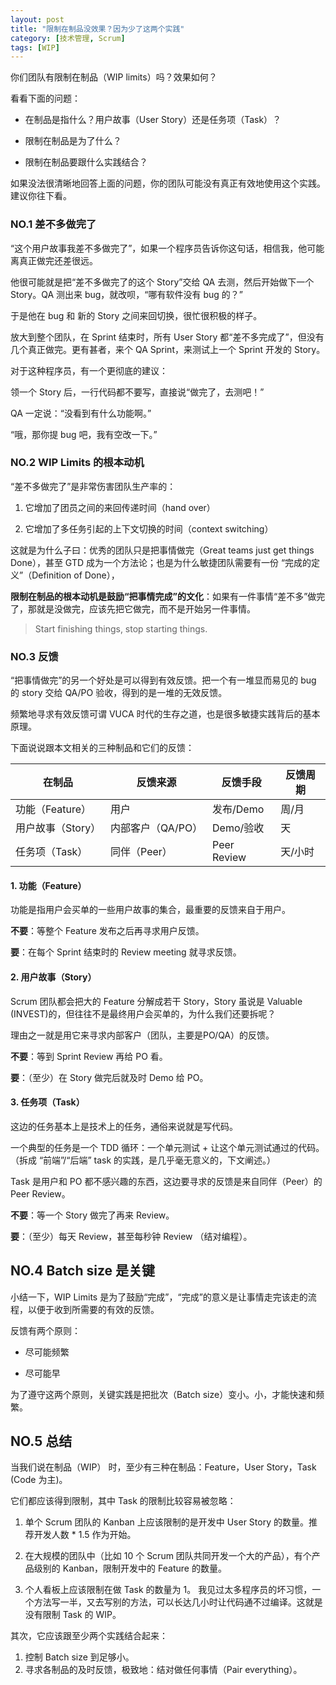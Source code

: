 ```yaml
---
layout: post
title: "限制在制品没效果？因为少了这两个实践"
category: [技术管理, Scrum]
tags: [WIP]
---
```


你们团队有限制在制品（WIP limits）吗？效果如何？


看看下面的问题：

- 在制品是指什么？用户故事（User Story）还是任务项（Task）？

- 限制在制品是为了什么？

- 限制在制品要跟什么实践结合？



如果没法很清晰地回答上面的问题，你的团队可能没有真正有效地使用这个实践。建议你往下看。



### NO.1 差不多做完了
“这个用户故事我差不多做完了”，如果一个程序员告诉你这句话，相信我，他可能离真正做完还差很远。

他很可能就是把“差不多做完了的这个 Story”交给 QA 去测，然后开始做下一个 Story。QA 测出来 bug，就改呗，“哪有软件没有 bug 的？”

于是他在 bug 和 新的 Story 之间来回切换，很忙很积极的样子。

放大到整个团队，在 Sprint 结束时，所有 User Story 都“差不多完成了”，但没有几个真正做完。更有甚者，来个 QA Sprint，来测试上一个 Sprint 开发的 Story。

对于这种程序员，有一个更彻底的建议：

领一个 Story 后，一行代码都不要写，直接说“做完了，去测吧！”

QA 一定说：“没看到有什么功能啊。”

“哦，那你提 bug 吧，我有空改一下。”

### NO.2 WIP Limits 的根本动机
“差不多做完了”是非常伤害团队生产率的：

1. 它增加了团员之间的来回传递时间（hand over）

1. 它增加了多任务引起的上下文切换的时间（context switching）


这就是为什么子曰：优秀的团队只是把事情做完（Great teams just get things Done），甚至 GTD 成为一个方法论；也是为什么敏捷团队需要有一份 “完成的定义”（Definition of Done），


**限制在制品的根本动机是鼓励“把事情完成”的文化**：如果有一件事情“差不多”做完了，那就是没做完，应该先把它做完，而不是开始另一件事情。


> Start finishing things, stop starting things.



### NO.3 反馈
“把事情做完”的另一个好处是可以得到有效反馈。把一个有一堆显而易见的 bug 的 story 交给 QA/PO 验收，得到的是一堆的无效反馈。


频繁地寻求有效反馈可谓 VUCA 时代的生存之道，也是很多敏捷实践背后的基本原理。

下面说说跟本文相关的三种制品和它们的反馈：

| 在制品 | 反馈来源 | 反馈手段| 反馈周期|
| --- | --- |--- | --- |
| 功能（Feature）| 用户	| 发布/Demo	| 周/月 | 
| 用户故事（Story）| 内部客户（QA/PO）| Demo/验收| 天 | 
| 任务项（Task）| 同伴（Peer）| Peer Review | 天/小时 | 


#### 1. 功能（Feature）
功能是指用户会买单的一些用户故事的集合，最重要的反馈来自于用户。

**不要**：等整个 Feature 发布之后再寻求用户反馈。

**要**：在每个 Sprint 结束时的 Review meeting 就寻求反馈。



#### 2. 用户故事（Story）
Scrum 团队都会把大的 Feature 分解成若干 Story，Story 虽说是 Valuable (INVEST)的，但往往不是最终用户会买单的，为什么我们还要拆呢？



理由之一就是用它来寻求内部客户（团队，主要是PO/QA）的反馈。



**不要**：等到 Sprint Review 再给 PO 看。

**要**：（至少）在 Story 做完后就及时 Demo 给 PO。



#### 3. 任务项（Task）
这边的任务基本上是技术上的任务，通俗来说就是写代码。

一个典型的任务是一个 TDD 循环：一个单元测试 + 让这个单元测试通过的代码。（拆成 “前端”/“后端” task 的实践，是几乎毫无意义的，下文阐述。）



Task 是用户和 PO 都不感兴趣的东西，这边要寻求的反馈是来自同伴（Peer）的 Peer Review。

**不要**：等一个 Story 做完了再来 Review。

**要**：（至少）每天 Review，甚至每秒钟 Review （结对编程）。


## NO.4 Batch size 是关键
小结一下，WIP Limits 是为了鼓励“完成”，“完成”的意义是让事情走完该走的流程，以便于收到所需要的有效的反馈。



反馈有两个原则：

- 尽可能频繁

- 尽可能早



为了遵守这两个原则，关键实践是把批次（Batch size）变小。小，才能快速和频繁。



## NO.5 总结
当我们说在制品（WIP） 时，至少有三种在制品：Feature，User Story，Task (Code 为主)。

它们都应该得到限制，其中 Task 的限制比较容易被忽略：

1. 单个 Scrum 团队的 Kanban 上应该限制的是开发中 User Story 的数量。推荐开发人数 * 1.5 作为开始。

1. 在大规模的团队中（比如 10 个 Scrum 团队共同开发一个大的产品），有个产品级别的 Kanban，限制开发中的 Feature 的数量。

1. 个人看板上应该限制在做 Task 的数量为 1。
我见过太多程序员的坏习惯，一个方法写一半，又去写别的方法，可以长达几小时让代码通不过编译。这就是没有限制 Task 的 WIP。



其次，它应该跟至少两个实践结合起来：

1. 控制 Batch size 到足够小。
1. 寻求各制品的及时反馈，极致地：结对做任何事情（Pair everything）。